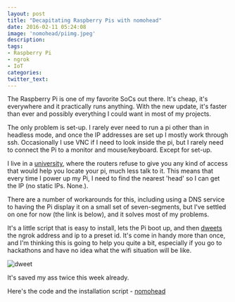 ```yaml
---
layout: post
title: "Decapitating Raspberry Pis with nomohead"
date: 2016-02-11 05:24:08
image: 'nomohead/piimg.jpeg'
description:
tags:
- Raspberry Pi
- ngrok
- IoT
categories:
twitter_text:
---
```


The Raspberry Pi is one of my favorite SoCs out there. It's cheap, it's everywhere and it practically runs anything. With the new update, it's faster than ever and possibly everything I could want in most of my projects. 

The only problem is set-up. I rarely ever need to run a pi other than in headless mode, and once the IP addresses are set up I mostly work through ssh. Occasionally I use VNC if I need to look inside the pi, but I rarely need to connect the Pi to a monitor and mouse/keyboard. Except for set-up.

I live in a [university](http://www.yale-nus.edu.sg/), where the routers refuse to give you any kind of access that would help you locate your pi, much less talk to it. This means that every time I power up my Pi, I need to find the nearest 'head' so I can get the IP (no static IPs. None.).

There are a number of workarounds for this, including using a DNS service to having the Pi display it on a small set of seven-segments, but I've settled on one for now (the link is below), and it solves most of my problems.

It's a little script that is easy to install, lets the Pi boot up, and then [dweets](http://dweet.io) the ngrok address and ip to a preset id. It's come in handy more than once, and I'm thinking this is going to help you quite a bit, especially if you go to hackathons and have no idea what the wifi situation will be like.

![dweet]({{site.url}}/assets/img/nomohead/dweet.png)

It's saved my ass twice this week already.

Here's the code and the installation script - [nomohead](https://github.com/hrishioa/nomohead)